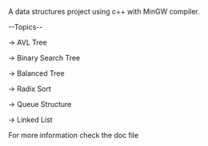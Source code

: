 A data structures project using c++ with MinGW compiler.

--Topics--

-> AVL Tree

-> Binary Search Tree

-> Balanced Tree

-> Radix Sort

-> Queue Structure

-> Linked List

For more information check the doc file
